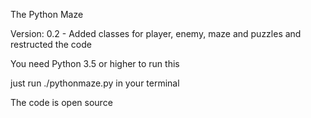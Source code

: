 The Python Maze 

Version: 0.2 - Added classes for player, enemy, maze and puzzles and restructed the code

You need Python 3.5 or higher to run this

just run ./pythonmaze.py in your terminal

The code is open source
